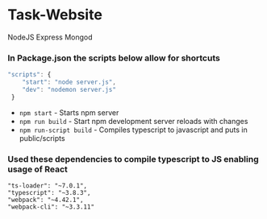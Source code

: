 # Task-Website
NodeJS Express Mongod

### In Package.json the scripts below allow for shortcuts
```javascript
"scripts": {
    "start": "node server.js",
    "dev": "nodemon server.js"
 }
```
 * `npm start` - Starts npm server
 * `npm run build` - Start npm development server reloads with changes
 * `npm run-script build` - Compiles typescript to javascript and puts in public/scripts

### Used these dependencies to compile typescript to JS enabling usage of React
```
"ts-loader": "~7.0.1",
"typescript": "~3.8.3",
"webpack": "~4.42.1",
"webpack-cli": "~3.3.11"
```
